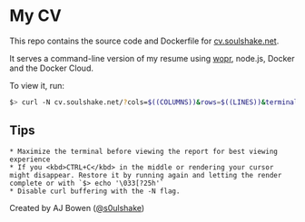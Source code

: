 # My CV

This repo contains the source code and Dockerfile for [cv.soulshake.net](cv.soulshake.net).

It serves a command-line version of my resume using [wopr](https://github.com/yaronn/wopr), node.js, Docker and the Docker Cloud.

To view it, run:

`````bash
$> curl -N cv.soulshake.net/?cols=$((COLUMNS))&rows=$((LINES))&terminal=${TERM}

`````

## Tips

    * Maximize the terminal before viewing the report for best viewing experience  
    * If you <kbd>CTRL+C</kbd> in the middle or rendering your cursor might disappear. Restore it by running again and letting the render complete or with `$> echo '\033[?25h'`
    * Disable curl buffering with the -N flag.

Created by AJ Bowen ([@s0ulshake](https://twitter.com/s0ulshake))

